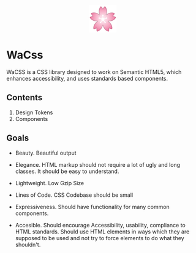 <p align="center">
  <img src="./cherry_blossom_72.png" />
</p>

# WaCss

WaCSS is a CSS library designed to work on Semantic HTML5, which enhances accessibility, and uses standards based components. 

## Contents

1. Design Tokens
2. Components

## Goals

- Beauty. Beautiful output

- Elegance. HTML markup should not require a lot of ugly and long classes. It should be easy to understand.

- Lightweight. Low Gzip Size

- Lines of Code. CSS Codebase should be small

- Expressiveness. Should have functionality for many common components.

- Accesible. Should encourage Accessibility, usability, compliance to HTML standards. Should use HTML elements in ways which they are supposed to be used and not try to force elements to do what they shouldn't.
